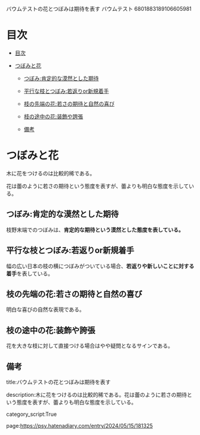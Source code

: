 バウムテストの花とつぼみは期待を表す
バウムテスト
6801883189106605981





# 目次



- [目次](#目次)

- [つぼみと花](#つぼみと花)

  - [つぼみ:肯定的な漠然とした期待](#つぼみ肯定的な漠然とした期待)

  - [平行な枝とつぼみ:若返りor新規着手](#平行な枝とつぼみ若返りor新規着手)

  - [枝の先端の花:若さの期待と自然の喜び](#枝の先端の花若さの期待と自然の喜び)

  - [枝の途中の花:装飾や誇張](#枝の途中の花装飾や誇張)

  - [備考](#備考)





# つぼみと花



木に花をつけるのは比較的稀である。



花は蕾のように若さの期待という態度を表すが、蕾よりも明白な態度を示している。



## つぼみ:肯定的な漠然とした期待



枝野末端でのつぼみは、**肯定的な期待という漠然とした態度を表している。**





## 平行な枝とつぼみ:若返りor新規着手



幅の広い日本の枝の横につぼみがついている場合、**若返りや新しいことに対する着手**を表している。





## 枝の先端の花:若さの期待と自然の喜び



明白な喜びの自然な表現である。







## 枝の途中の花:装飾や誇張



花を大きな枝に対して直接つける場合はやや疑問となるサインである。





## 備考



title:バウムテストの花とつぼみは期待を表す



description:木に花をつけるのは比較的稀である。花は蕾のように若さの期待という態度を表すが、蕾よりも明白な態度を示している。



category_script:True

page:https://psy.hatenadiary.com/entry/2024/05/15/181325
